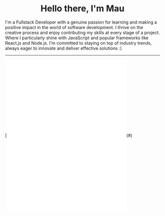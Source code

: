 <h1 align="center">Hello there, I'm Mau </h1>
I'm a Fullstack Developer with a genuine passion for learning and making a positive impact in the world of software development. I thrive on the creative process and enjoy contributing my skills at every stage of a project. Where I particularly shine with JavaScript and popular frameworks like React.js and Node.js. I'm committed to staying on top of industry trends, always eager to innovate and deliver effective solutions :)

---

[<img align="center" width="390" alt="Data" src="general.svg">(#)



